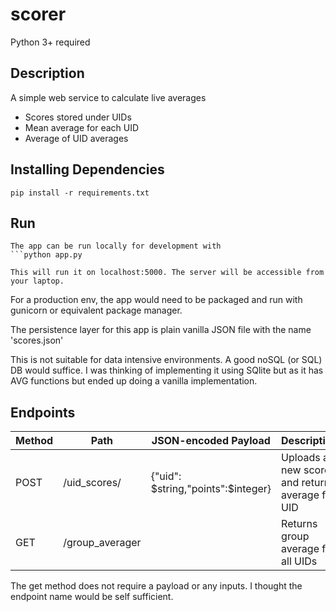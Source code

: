# scorer
Python 3+ required

## Description

A simple web service to calculate live averages

* Scores stored under UIDs
* Mean average for each UID
* Average of UID averages


## Installing Dependencies

    pip install -r requirements.txt

## Run
    The app can be run locally for development with 
    ```python app.py

    This will run it on localhost:5000. The server will be accessible from your laptop.

For a production env, the app would need to be packaged and run with gunicorn or equivalent package manager.


The persistence layer for this app is plain vanilla JSON file with the name 'scores.json'

This is not suitable for data intensive environments. A good noSQL (or SQL) DB would suffice. I was thinking of implementing it using SQlite but as it has AVG functions but ended up doing a vanilla implementation.


## Endpoints

| Method | Path | JSON-encoded Payload | Description |
|--------|------|----------------------|-------------|
|POST|/uid_scores/|{"uid": $string,"points":$integer}|Uploads a new score and returns average for UID|
|GET|/group_averager||Returns group average for all UIDs|


The get method does not require a payload or any inputs. I thought the endpoint name would be self sufficient.


